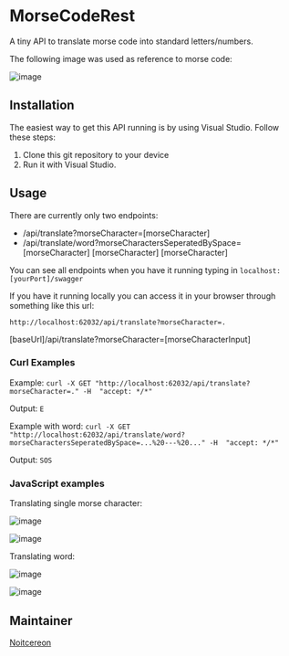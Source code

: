 # MorseCodeRest
A tiny API to translate morse code into standard letters/numbers.

The following image was used as reference to morse code:

![image](https://user-images.githubusercontent.com/40148361/181437848-f66162d2-2a60-4a63-a439-3e0030823a73.png)

## Installation

The easiest way to get this API running is by using Visual Studio. Follow these steps:

1. Clone this git repository to your device
2. Run it with Visual Studio.

## Usage

There are currently only two endpoints: 
- /api/translate?morseCharacter=[morseCharacter]
- /api/translate/word?morseCharactersSeperatedBySpace=[morseCharacter] [morseCharacter] [morseCharacter]

You can see all endpoints when you have it running typing in `localhost:[yourPort]/swagger`

If you have it running locally you can access it in your browser through something like this url:

`http://localhost:62032/api/translate?morseCharacter=.`

[baseUrl]/api/translate?morseCharacter=[morseCharacterInput]

### Curl Examples

Example: `curl -X GET "http://localhost:62032/api/translate?morseCharacter=." -H  "accept: */*"`

Output: `E`

Example with word: `curl -X GET "http://localhost:62032/api/translate/word?morseCharactersSeperatedBySpace=...%20---%20..." -H  "accept: */*"`

Output: `SOS`

### JavaScript examples

Translating single morse character:

![image](https://user-images.githubusercontent.com/40148361/181457869-4fd732b2-fa60-4aac-bdeb-7c99b51ac392.png)

![image](https://user-images.githubusercontent.com/40148361/181268648-a1576dce-86dd-4e61-a857-490703cc06b7.png)

Translating word:

![image](https://user-images.githubusercontent.com/40148361/181457801-16f34feb-6569-4ac0-878f-1540e1fc41d3.png)

![image](https://user-images.githubusercontent.com/40148361/181457305-dc7c6a88-1b5c-4530-bce7-6a9633a8bcdc.png)



## Maintainer
[Noitcereon](https://github.com/Noitcereon)
